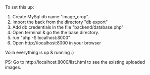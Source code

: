 To set this up:

1. Create MySql db name "image_crop".
2. Import the back from the directory "db export"
3. Add db credentials in the file "backend/database.php"
4. Open terminal & go the the base directory.
5. run "php -S localhost:8000"
6. Open http://localhost:8000 in your browser

Voila everything is up & running :)

PS: Go to http://localhost:8000/list.html to see the existing uploaded images.
